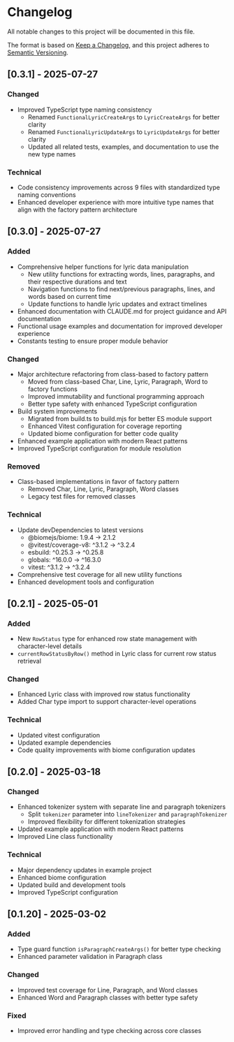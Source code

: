 # Changelog

All notable changes to this project will be documented in this file.

The format is based on [Keep a Changelog](https://keepachangelog.com/en/1.0.0/),
and this project adheres to [Semantic Versioning](https://semver.org/spec/v2.0.0.html).

## [0.3.1] - 2025-07-27

### Changed

- Improved TypeScript type naming consistency
  - Renamed `FunctionalLyricCreateArgs` to `LyricCreateArgs` for better clarity
  - Renamed `FunctionalLyricUpdateArgs` to `LyricUpdateArgs` for better clarity
  - Updated all related tests, examples, and documentation to use the new type names

### Technical

- Code consistency improvements across 9 files with standardized type naming conventions
- Enhanced developer experience with more intuitive type names that align with the factory pattern architecture

## [0.3.0] - 2025-07-27

### Added

- Comprehensive helper functions for lyric data manipulation
  - New utility functions for extracting words, lines, paragraphs, and their respective durations and text
  - Navigation functions to find next/previous paragraphs, lines, and words based on current time
  - Update functions to handle lyric updates and extract timelines
- Enhanced documentation with CLAUDE.md for project guidance and API documentation
- Functional usage examples and documentation for improved developer experience
- Constants testing to ensure proper module behavior

### Changed

- Major architecture refactoring from class-based to factory pattern
  - Moved from class-based Char, Line, Lyric, Paragraph, Word to factory functions
  - Improved immutability and functional programming approach
  - Better type safety with enhanced TypeScript configuration
- Build system improvements
  - Migrated from build.ts to build.mjs for better ES module support
  - Enhanced Vitest configuration for coverage reporting
  - Updated biome configuration for better code quality
- Enhanced example application with modern React patterns
- Improved TypeScript configuration for module resolution

### Removed

- Class-based implementations in favor of factory pattern
  - Removed Char, Line, Lyric, Paragraph, Word classes
  - Legacy test files for removed classes

### Technical

- Update devDependencies to latest versions
  - @biomejs/biome: 1.9.4 → 2.1.2
  - @vitest/coverage-v8: ^3.1.2 → ^3.2.4
  - esbuild: ^0.25.3 → ^0.25.8
  - globals: ^16.0.0 → ^16.3.0
  - vitest: ^3.1.2 → ^3.2.4
- Comprehensive test coverage for all new utility functions
- Enhanced development tools and configuration

## [0.2.1] - 2025-05-01

### Added

- New `RowStatus` type for enhanced row state management with character-level details
- `currentRowStatusByRow()` method in Lyric class for current row status retrieval

### Changed

- Enhanced Lyric class with improved row status functionality
- Added Char type import to support character-level operations

### Technical

- Updated vitest configuration
- Updated example dependencies
- Code quality improvements with biome configuration updates

## [0.2.0] - 2025-03-18

### Changed

- Enhanced tokenizer system with separate line and paragraph tokenizers
  - Split `tokenizer` parameter into `lineTokenizer` and `paragraphTokenizer`
  - Improved flexibility for different tokenization strategies
- Updated example application with modern React patterns
- Improved Line class functionality

### Technical

- Major dependency updates in example project
- Enhanced biome configuration
- Updated build and development tools
- Improved TypeScript configuration

## [0.1.20] - 2025-03-02

### Added

- Type guard function `isParagraphCreateArgs()` for better type checking
- Enhanced parameter validation in Paragraph class

### Changed

- Improved test coverage for Line, Paragraph, and Word classes
- Enhanced Word and Paragraph classes with better type safety

### Fixed

- Improved error handling and type checking across core classes

